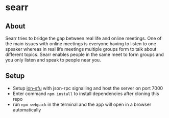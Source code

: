 # searr

## About

Searr tries to bridge the gap between real life and online meetings. One of the main issues with online meetings is everyone having to listen to one speaker whereas in real life meetings multiple groups form to talk about different topics. Searr enables people in the same meet to form groups and you only listen and speak to people near you.

## Setup

- Setup [ion-sfu](https://github.com/pion/ion-sfu) with json-rpc signalling and host the server on port 7000
- Enter command `npm install` to install dependencies after cloning this repo
- run `npx webpack` in the terminal and the app will open in a browser automatically
